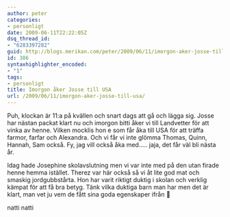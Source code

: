 ```yaml
---
author: peter
categories:
- personligt
date: 2009-06-11T22:22:05Z
dsq_thread_id:
- "6283397282"
guid: http://blogs.merikan.com/peter/2009/06/11/imorgon-aker-josse-till-usa/
id: 386
syntaxhighlighter_encoded:
- "1"
tags:
- personligt
title: Imorgon åker Josse till USA
url: /2009/06/11/imorgon-aker-josse-till-usa/
---
```


Puh, klockan är 11:a på kvällen och snart dags att gå och lägga sig. Josse har nästan packat klart nu och imorgon bitti åker vi till Landvetter för att vinka av henne. Vilken mocklis hon e som får åka till USA för att träffa farmor, farfar och Alexandra. Och vi får vi inte glömma Thomas, Quinn, Hannah, Sam också. Fy, jag vill också åka med&#8230;.. jaja, det får väl bli nästa år.

Idag hade Josephine skolavslutning men vi var inte med på den utan firade henne hemma istället. Therez var här också så vi åt lite god mat och smaskig jordgubbstårta. Hon har varit riktigt duktig i skolan och verklig kämpat för att få bra betyg. Tänk vilka duktiga barn man har men det är klart, man vet ju vem de fått sina goda egenskaper ifrån 🙂 

natti natti
